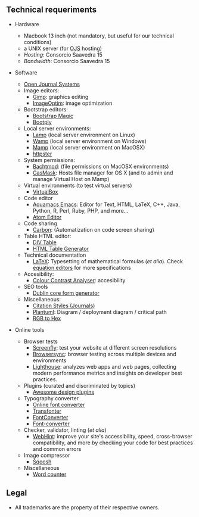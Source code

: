 ## Technical requeriments ##

* Hardware
     - Macbook 13 inch (not mandatory, but useful for our technical conditions)
     - a UNIX server (for [OJS](https://pkp.sfu.ca/ojs/) hosting)
     - _Hosting_: Consorcio Saavedra 15
     - _Bandwidth_: Consorcio Saavedra 15
    
* Software
     - [Open Journal Systems](https://pkp.sfu.ca/ojs/)
     * Image editors:
          - [Gimp](https://www.gimp.org/): graphics editing
          - [ImageOptim](https://github.com/ImageOptim/ImageOptim): image optimization
     * Bootstrap editors:
          * [Bootstrap Magic](https://pikock.github.io/bootstrap-magic/)
          * [Bootply](https://www.bootply.com/)
     * Local server environments:
          - [Lamp](https://bitnami.com/stack/lamp/installer) (local server environment on Linux)
          - [Wamp](http://www.wampserver.com/en/) (local server environment on Windows)
          - [Mamp](https://www.mamp.info) (local server environment on MacOSX)
          - [httpster](https://github.com/SimbCo/httpster) 
     - System permissions:
          - [Bachtmod](http://www.lagentesoft.com/batchmod/): (file permissions on MacOSX environments)
          - [GasMask](https://github.com/2ndalpha/gasmask): Hosts file manager for OS X (and to admin and manage Virtual Host on Mamp)
     * Virtual environments (to test virtual servers)
          - [VirtualBox](http://virtualbox.org)
     * Code editor
          - [Aquamacs Emacs](http://aquamacs.org/download-release.shtml): Editor for Text, HTML, LaTeX, C++, Java, Python, R, Perl, Ruby, PHP, and more...
          - [Atom Editor](http://atom.io)
     * Code sharing
          - [Carbon](https://carbon.now.sh/): (Automatization on code screen sharing)
     - Table HTML editor:
          - [DIV Table](https://divtable.com/generator/)
          - [HTML Table Generator](https://www.tablesgenerator.com/html_tables)
     - Technical documentation
          - [LaTeX](https://www.latex-project.org/get/): Typesetting of mathematical formulas (_et alia_). Check [equation editors](https://bitbucket.org/imhicihu/temas-medievales-project/src/master/equation_editors.md) for more specifications
     - Accesibility:
          - [Colour Contrast Analyser](https://developer.paciellogroup.com/resources/contrastanalyser/): accesibility
     - SEO tools
          - [Dublin core form generator](https://www.cromaidea.com/dublin-core/en-dublin-core.php)
     - Miscellaneous:
          - [Citation Styles (Journals)](https://github.com/citation-style-language/journals)
          - [Plantuml](http://www.plantuml.com/plantuml/uml/):  Diagram / deployment diagram / critical path 
          - [RGB to Hex](https://www.google.com.ar/search?q=rgb+to+hex&oq=rgb+to&aqs=chrome.0.0l2j69i57j0l3.2825j1j1&sourceid=chrome&ie=UTF-8)

* Online tools
     - Browser tests
          - [Screenfly](http://quirktools.com/screenfly/): test your website at different screen resolutions
          - [Browsersync](https://browsersync.io/): browser testing across multiple devices and environments
          - [Lighthouse](https://github.com/GoogleChrome/Lighthouse): analyzes web apps and web pages, collecting modern performance metrics and insights on developer best practices.
     - Plugins (curated and discriminated by topics)
          - [Awesome design plugins](https://flawlessapp.io/designplugins)
     - Typography converter
          - [Online font converter](https://onlinefontconverter.com/)
          - [Transfonter](https://transfonter.org/)
          - [FontConverter](https://www.fontconverter.org/)
          - [Font-converter](https://www.font-converter.net/en)
     - Checker, validator, linting (_et alia_)
          - [WebHint](https://github.com/webhintio/hint): improve your site's accessibility, speed, cross-browser compatibility, and more by checking your code for best practices and common errors
     - Image compressor
   	      - [Sqoosh](https://squoosh.app/)
     - Miscellaneous
          - [Word counter](https://wordcounttools.com/)


## Legal ##

* All trademarks are the property of their respective owners.